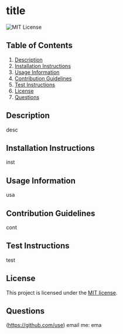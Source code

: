 
# title

![MIT License](https://img.shields.io/badge/License-MIT-yellow.svg)

## Table of Contents

1. [Description](#description)
2. [Installation Instructions](#installation-instructions)
3. [Usage Information](#usage-information)
4. [Contribution Guidelines](#contribution-guidelines)
5. [Test Instructions](#test-instructions)
6. [License](#license)
7. [Questions](#questions)

## Description
desc

## Installation Instructions
inst

## Usage Information
usa

## Contribution Guidelines
cont

## Test Instructions
test

## License
This project is licensed under the [MIT license](https://opensource.org/licenses/MIT).

## Questions
(https://github.com/use)
email me: ema

